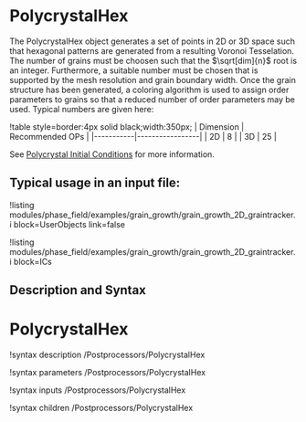 # PolycrystalHex

The PolycrystalHex object generates a set of points in 2D or 3D space such that hexagonal patterns are generated from a resulting Voronoi Tesselation. The number of grains must be choosen such that the $\sqrt[dim]{n}$ root is an integer. Furthermore, a suitable number must be chosen that is supported by the mesh resolution and grain boundary width. Once the grain structure has been generated, a coloring algorithm is used to assign order parameters to grains so that a reduced number of order parameters may be used. Typical numbers are given here:

!table style=border:4px solid black;width:350px;
| Dimension | Recommended OPs |
|-----------|-----------------|
| 2D        | 8               |
| 3D        | 25              |

See [Polycrystal Initial Conditions](ICs/PolycrystalICs.md) for more information.

## Typical usage in an input file:

!listing modules/phase_field/examples/grain_growth/grain_growth_2D_graintracker.i block=UserObjects link=false

!listing modules/phase_field/examples/grain_growth/grain_growth_2D_graintracker.i block=ICs


## Description and Syntax

# PolycrystalHex

!syntax description /Postprocessors/PolycrystalHex

!syntax parameters /Postprocessors/PolycrystalHex

!syntax inputs /Postprocessors/PolycrystalHex

!syntax children /Postprocessors/PolycrystalHex
